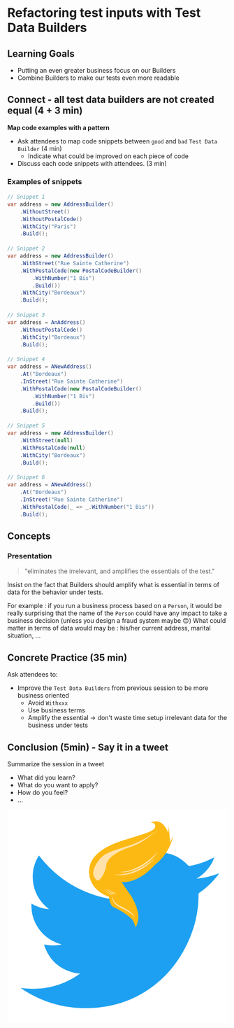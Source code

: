 # Refactoring test inputs with Test Data Builders

## Learning Goals

- Putting an even greater business focus on our Builders
- Combine Builders to make our tests even more readable

## Connect - all test data builders are not created equal (4 + 3 min)
**Map code examples with a pattern**

- Ask attendees to map code snippets between `good` and `bad` `Test Data Builder` (4 min)
  - Indicate what could be improved on each piece of code
- Discuss each code snippets with attendees. (3 min)

### Examples of snippets

```c#
// Snippet 1
var address = new AddressBuilder()
    .WithoutStreet()
    .WithoutPostalCode()
    .WithCity("Paris")
    .Build();
    
// Snippet 2
var address = new AddressBuilder()
    .WithStreet("Rue Sainte Catherine")
    .WithPostalCode(new PostalCodeBuilder()
        .WithNumber("1 Bis")
        .Build())
    .WithCity("Bordeaux")
    .Build();
    
// Snippet 3
var address = AnAddress()
    .WithoutPostalCode()
    .WithCity("Bordeaux")
    .Build();

// Snippet 4
var address = ANewAddress()
    .At("Bordeaux")
    .InStreet("Rue Sainte Catherine")
    .WithPostalCode(new PostalCodeBuilder()
        .WithNumber("1 Bis")
        .Build())
    .Build();
    
// Snippet 5
var address = new AddressBuilder()
    .WithStreet(null)
    .WithPostalCode(null)
    .WithCity("Bordeaux")
    .Build();

// Snippet 6
var address = ANewAddress()
    .At("Bordeaux")
    .InStreet("Rue Sainte Catherine")
    .WithPostalCode(_ => _.WithNumber("1 Bis"))
    .Build();
```

## Concepts

### Presentation
> "eliminates the irrelevant, and amplifies the essentials of the test."

Insist on the fact that Builders should amplify what is essential in terms of data for the behavior under tests.

For example : if you run a business process based on a `Person`, it would be really surprising that the name of the `Person` could have any impact to take a business decision (unless you design a fraud system maybe 😊)
What could matter in terms of data would may be : his/her current address, marital situation, ...

## Concrete Practice (35 min)

Ask attendees to: 
- Improve the `Test Data Builders` from previous session to be more business oriented
  - Avoid `Withxxx`
  - Use business terms
  - Amplify the essential -> don't waste time setup irrelevant data for the business under tests

## Conclusion (5min) - Say it in a tweet
Summarize the session in a tweet
- What did you learn?
- What do you want to apply?
- How do you feel?
- ...

![Say it in a Tweet](./img/twitter.png)